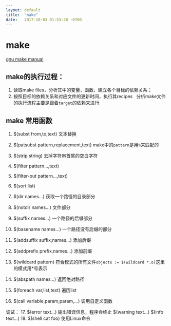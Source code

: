 ```yaml
---
layout: default
title:  "make"
date:   2017-10-03 01:53:30 -0700
---
```


# make
[gnu make manual][makemanual]
 
## make的执行过程：

1. 读取make files，分析其中的变量，函数，建立各个目标的依赖关系；
2. 按照目标的依赖关系和对应文件的更新时间，执行其recipes
 
分析make文件的执行流程主要是跟着`target`的依赖来进行
 
## make 常用函数
1. $(subst from,to,text) 文本替换
2. $(patsubst pattern,replacement,text) make中的`pattern`是用`%`来匹配的
3. $(strip string) 去掉字符串首尾的空白字符
4. $(filter pattern…,text) 
5. $(filter-out pattern…,text)
6. $(sort list)

7. $(dir names…) 获取一个路径的目录部分
8. $(notdir names…) 文件部分
9. $(suffix names…) 一个路径的后缀部分
10. $(basename names…) 一个路径没有后缀的部分
11. $(addsuffix suffix,names…) 添加后缀
12. $(addprefix prefix,names…) 添加前缀
13. $(wildcard pattern) 符合模式的所有文件`objects := $(wildcard *.o)`这里的模式用\*号表示
14. $(abspath names…) 返回绝对路径

15. $(foreach var,list,text) 遍历list
16. $(call variable,param,param,…) 调用自定义函数

调试：
17. $(error text…) 输出错误信息，程序会终止
    $(warning text…)
    $(info text…) 
18. $(shell cat foo) 使用Linux命令

[makemanual]: <http://www.gnu.org/software/make/manual/make.html>

